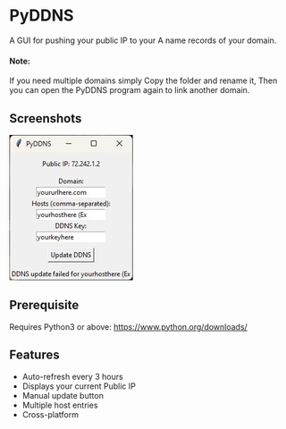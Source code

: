 # PyDDNS

A GUI for pushing your public IP to your A name records of your domain.

#### Note: 
If you need multiple domains simply Copy the folder and rename it, Then you can open the PyDDNS program again to link another domain.

## Screenshots

<img src="./screenshot.jpg">


## Prerequisite 
Requires Python3 or above:
https://www.python.org/downloads/
## Features

- Auto-refresh every 3 hours
- Displays your current Public IP
- Manual update button
- Multiple host entries
- Cross-platform
